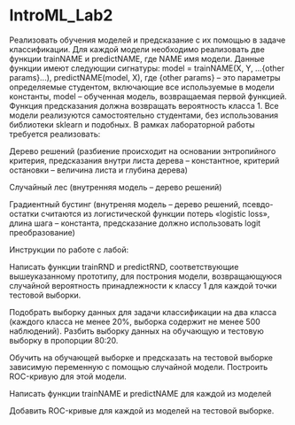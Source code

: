 # IntroML_Lab2

Реализовать обучения моделей и предсказание с их помощью в задаче классификации. Для каждой модели необходимо реализовать две функции trainNAME и predictNAME, где NAME имя модели. Данные функции имеют следующии сигнатуры: model = trainNAME(X, Y, ...{other params}...), predictNAME(model, X), где {other params} – это параметры определяемые студентом, включающие все используемые в модели константы, model – обученная модель, возвращаемая первой функцией. Функция предсказания должна возвращать вероятность класса 1. Все модели реализуются самостоятельно студентами, без использования библиотеки sklearn и подобных. В рамках лабораторной работы требуется реализовать:

Дерево решений (разбиение происходит на основании энтропийного критерия, предсказания внутри листа дерева – константное, критерий остановки – величина листа и глубина дерева)

Случайный лес (внутренняя модель – дерево решений)

Градиентный бустинг (внутреняя модель – дерево решений, псевдо-остатки считаются из логистической функции потерь «logistic loss», длина шага – константа, предсказание должно использовать logit преобразование)

Инструкции по работе с лабой:

Написать функции trainRND и predictRND, соответствующие вышеуказанному прототипу, для построния модели, возвращающуюся случайной вероятность принадлежности к классу 1 для каждой точки тестовой выборки.

Подобрать выборку данных для задачи классификации на два класса (каждого класса не менее 20%, выборка содержит не менее 500 наблюдений). Разбить выборку данных на обучающую и тестовую выборку в пропорции 80:20.

Обучить на обучающей выборке и предсказать на тестовой выборке зависимую переменную с помощью случайной модели. Построить ROC-кривую для этой модели.

Написать функции trainNAME и predictNAME для каждой из моделей

Добавить ROC-кривые для каждой из моделей на тестовой выборке.
